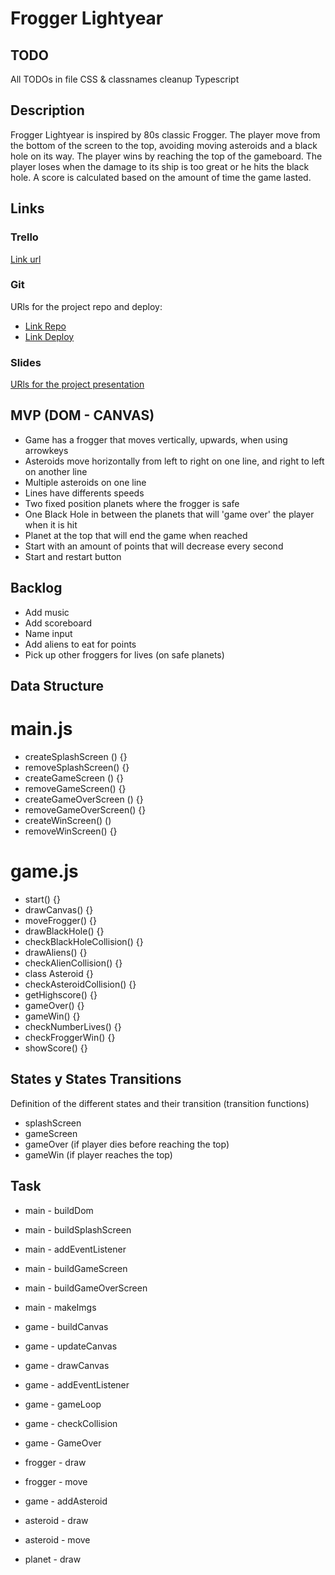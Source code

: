 # Frogger Lightyear

## TODO
All TODOs in file
CSS & classnames cleanup
Typescript


## Description
Frogger Lightyear is inspired by 80s classic Frogger. The player move from the bottom of the screen to the top, avoiding moving asteroids and a black hole on its way. The player wins by reaching the top of the gameboard. The player loses when the damage to its ship is too great or he hits the black hole. A score is calculated based on the amount of time the game lasted.

## Links

### Trello
[Link url](https://trello.com/b/qnVwRRu1/frogger-lightyear)

### Git
URls for the project repo and deploy:
- [Link Repo](https://github.com/llanting/frogger-lightyear)
- [Link Deploy](https://llanting.github.io/frogger-lightyear/)

### Slides
[URls for the project presentation](https://docs.google.com/presentation/d/1kaBg_BLZZyEgQ7DL6YJcAUsF5Lvkmq2P-YilwCVFr0g/edit?usp=sharing)

## MVP (DOM - CANVAS)

- Game has a frogger that moves vertically, upwards, when using arrowkeys
- Asteroids move horizontally from left to right on one line, and right to left on another line
- Multiple asteroids on one line
- Lines have differents speeds
- Two fixed position planets where the frogger is safe
- One Black Hole in between the planets that will 'game over' the player when it is hit
- Planet at the top that will end the game when reached
- Start with an amount of points that will decrease every second
- Start and restart button

## Backlog

- Add music
- Add scoreboard
- Name input
- Add aliens to eat for points
- Pick up other froggers for lives (on safe planets)

## Data Structure

# main.js
- createSplashScreen () {}
- removeSplashScreen() {}
- createGameScreen () {}
- removeGameScreen() {}
- createGameOverScreen () {}
- removeGameOverScreen() {}
- createWinScreen() ()
- removeWinScreen() {}

# game.js
- start() {}
- drawCanvas() {}
- moveFrogger() {}
- drawBlackHole() {}
- checkBlackHoleCollision() {}
- drawAliens() {}
- checkAlienCollision() {}
- class Asteroid {}
- checkAsteroidCollision() {}
- getHighscore() {}
- gameOver() {}
- gameWin() {}
- checkNumberLives() {}
- checkFroggerWin() {}
- showScore() {}

## States y States Transitions
Definition of the different states and their transition (transition functions)

- splashScreen
- gameScreen
- gameOver (if player dies before reaching the top)
- gameWin (if player reaches the top)

## Task

- main - buildDom
- main - buildSplashScreen
- main - addEventListener
- main - buildGameScreen
- main - buildGameOverScreen
- main - makeImgs

- game - buildCanvas
- game - updateCanvas
- game - drawCanvas
- game - addEventListener
- game - gameLoop
- game - checkCollision
- game - GameOver

- frogger - draw
- frogger - move
- game - addAsteroid
- asteroid - draw
- asteroid - move
- planet - draw


